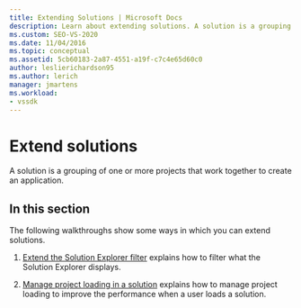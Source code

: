 ```yaml
---
title: Extending Solutions | Microsoft Docs
description: Learn about extending solutions. A solution is a grouping of one or more projects that work together to create an application.
ms.custom: SEO-VS-2020
ms.date: 11/04/2016
ms.topic: conceptual
ms.assetid: 5cb60183-2a87-4551-a19f-c7c4e65d60c0
author: leslierichardson95
ms.author: lerich
manager: jmartens
ms.workload:
- vssdk
---
```

# Extend solutions
A solution is a grouping of one or more projects that work together to create an application.

## In this section
 The following walkthroughs show some ways in which you can extend solutions.

1. [Extend the Solution Explorer filter](../extensibility/extending-the-solution-explorer-filter.md) explains how to filter what the Solution Explorer displays.

2. [Manage project loading in a solution](../extensibility/managing-project-loading-in-a-solution.md) explains how to manage project loading to improve the performance when a user loads a solution.
